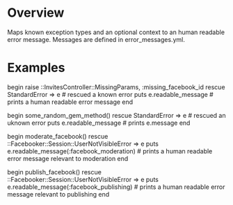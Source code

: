 # Overview

Maps known exception types and an optional context to an human readable error message.
Messages are defined in error_messages.yml.

# Examples

  begin
    raise ::InvitesController::MissingParams, :missing_facebook_id
  rescue StandardError => e  # rescued a known error
    puts e.readable_message  # prints a human readable error message
  end

  begin
    some_random_gem_method()
  rescue StandardError => e  # rescued an uknown error
    puts e.readable_message  # prints e.message
  end

  begin
    moderate_facebook()
  rescue ::Facebooker::Session::UserNotVisibleError => e
    puts e.readable_message(:facebook_moderation)  # prints a human readable error message relevant to moderation
  end

  begin
    publish_facebook()
  rescue ::Facebooker::Session::UserNotVisibleError => e
    puts e.readable_message(:facebook_publishing)  # prints a human readable error message relevant to publishing
  end
